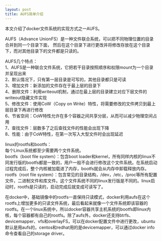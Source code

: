 ```yaml
---
layout: post
title: AUFS简单介绍
---
```


本文介绍了docker文件系统的实现方式之一AUFS。

AUFS（Advance UnionFS）是一种文件联合系统，可以把不同物理位置的目录合并到同一个目录下面，
然后在这个目录下进行更改并将修改存放在这个目录下，而对其他目录下的文件都是只读的。

AUFS几个特点：<br />
1、AUFS是一种联合文件系统，它把若干目录按照顺序和权限mount为一个目录并呈现出来<br />
2、默认情况下，只有第一层目录是可写的，其他目录都只是可读<br />
3、增加文件：新添加的文件存在于最上层的目录下<br />
4、删除文件：利用writeout机制，通过在最上层的目录建立对应下层文件的writeout隐藏文件实现<br />
5、修改文件：使用CoW（Copy on Write）特性，将需要修改的文件拷贝到最上层目录下再进行修改<br />
6、节省空间：CoW特性允许在多个容器之间共享分层，从而可以减少物理空间占用<br />
7、查找文件：层数多了之后查找文件的性能会出现下降<br />
8、性能：由于CoW特性，在第一次写入大型文件时会出现延迟<br />


linux的rootfs和bootfs：<br />
每个Linux系统都至少需要两个文件系统。<br />
bootfs（boot file system）：包含boot loader和kernel，所有同样内核的linux不同发行版的bootfs都是一致的，用户一般不会进行修改这个文件系统。在系统启动过程完成后，整个内核被加载进了内存，bootfs就会从内存中卸载释放内存。<br />
rootfs（root file system）：包含常见的目录结构，/dev，/etc，/proc等所有配置文件，二进制文件和库文件。这个文件系统不同的linux发行版是不同的。linux启动时，rootfs是只读的，启动完成后就变成可读写了。<br />

在docker中，基础镜像中的rootfs一直保持只读模式，docker利用aufs在这个rootfs上增加更多的只读文件系统，最后看起来就像一个文件系统即该容器的rootfs。在一个linux系统中，所以docker容器共享主机系统的bootfs即linux内核，每个容器都有自己的rootfs。除了aufs外，docker还支持btrfs、devicemapper、vfs和overlayFS，可以在docker配置文件中进行更改，ubuntu默认是用aufs的，centos和redhat用的是devicemapper，可以通过docker info命令查看自己的storage driver。
